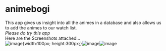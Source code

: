 # animebogi
This app gives us insight into all the animes in a database and also allows us to add the animes to our watch list.
</br>*Please do try this app*
</br>Here are the Screenshots attached...
</br>
![image](https://user-images.githubusercontent.com/90179632/226165327-9ba080dd-1bbb-486f-ab7b-782f28c112ce.png){width:100px; height:300px;}![image](https://user-images.githubusercontent.com/90179632/226165348-63554564-f959-435b-98b0-ef6f6f67fb4a.png)![image](https://user-images.githubusercontent.com/90179632/226165430-dbc65585-09b1-41d0-a386-44a64ac54cc4.png)

